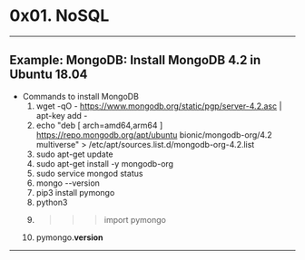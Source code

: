 # 0x01. NoSQL
---

## Example: MongoDB: Install MongoDB 4.2 in Ubuntu 18.04
- Commands to install MongoDB
  1. wget -qO - https://www.mongodb.org/static/pgp/server-4.2.asc | apt-key add -
  2. echo "deb [ arch=amd64,arm64 ] https://repo.mongodb.org/apt/ubuntu bionic/mongodb-org/4.2 multiverse" > /etc/apt/sources.list.d/mongodb-org-4.2.list
  3. sudo apt-get update
  4. sudo apt-get install -y mongodb-org
  5. sudo service mongod status
  6. mongo --version
  7. pip3 install pymongo
  8. python3
  9. >>> import pymongo
  10. pymongo.__version__
---
 
